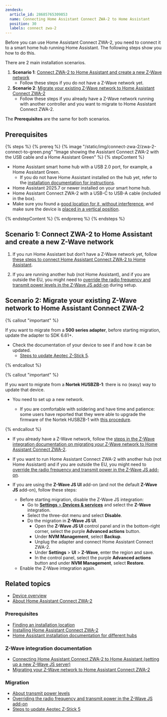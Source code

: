 ```yaml
---
zendesk:
  article_id: 28685765309853
  name: Connecting Home Assistant Connect ZWA-2 to Home Assistant
  position: 30
  labels: connect zwa-2
---
```


Before you can use Home Assistant Connect ZWA-2, you need to connect it to a smart home hub running Home Assistant. The following steps show you how to do this.

There are 2 main installation scenarios.

1. **Scenario 1**: [Connect ZWA-2 to Home Assistant and create a new Z-Wave network](#im-new-to-z-wave-connect-zwa-2-to-home-assistant)
   - Follow these steps if you do not have a Z-Wave network yet.
2. **Scenario 2**: [Migrate your existing Z-Wave network to Home Assistant Connect ZWA-2](#migrate-your-existing-z-wave-network-to-home-assistant-connect-zwa-2)
   - Follow these steps if you already have a Z-Wave network running with another controller and you want to migrate to Home Assistant Connect ZWA-2.

The **Prerequisites** are the same for both scenarios.

## Prerequisites

{% steps %}
{% prereq %}
{% image "/static/img/connect-zwa-2/zwa-2-connect-to-green.png" "Image showing the Assistant Connect&nbsp;ZWA-2 with the USB cable and a Home Assistant Green" %}
{% stepContent %}

- Home Assistant smart home hub with a USB 2.0 port, for example, a Home Assistant Green.
  - If you do not have Home Assistant installed on the hub yet, refer to the [installation documentation for instructions](https://www.home-assistant.io/installation/).
- Home Assistant 2025.7 or newer installed on your smart home hub.
- Home Assistant Connect ZWA-2 with a USB-C to USB-A cable (included in the box).
- Make sure you found a [good location for it, without interference](/hc/en-us/articles/28670284336925), and make sure the device is [placed in a vertical position](/hc/en-us/articles/28685750450205).

{% endstepContent %}
{% endprereq %}
{% endsteps %}

## Scenario 1: Connect ZWA-2 to Home Assistant and create a new Z-Wave network

1. If you run Home Assistant but don’t have a Z-Wave network yet, follow [these steps to connect Home Assistant Connect ZWA-2 to Home Assistant](https://www.home-assistant.io/integrations/zwave_js/#setting-up-a-z-wave-js-server).

2. If you are running another hub (not Home Assistant), and if you are outside the EU, you might need to [override the radio frequency and transmit power levels in the Z-Wave JS add-on](/hc/en-us/articles/29059418289821) during setup.

## Scenario 2: Migrate your existing Z-Wave network to Home Assistant Connect ZWA-2

{% callout "important" %}

If you want to migrate from a **500 series adapter**, before starting migration, update the adapter to SDK 6.61+.

- Check the documentation of your device to see if and how it can be updated.
  - [Steps to update Aeotec Z-Stick 5](https://aeotec.freshdesk.com/support/solutions/articles/6000252294-z-stick-gen5-v1-02-firmware-update).

{% endcallout %}

{% callout "important" %}

If you want to migrate from a **Nortek HUSBZB-1**: there is no (easy) way to update that device.

- You need to set up a new network.

  - If you are comfortable with soldering and have time and patience: some users have reported that they were able to upgrade the firmware of the Nortek HUSBZB-1 with [this procedure](https://community.hubitat.com/t/guide-nortek-husbzb-1-nvm-backup-restore-and-updating-z-wave-firmware/48012).

{% endcallout %}

- If you already have a Z-Wave network, follow the [steps in the Z-Wave integration documentation on migrating your Z-Wave network to Home Assistant Connect ZWA-2](https://www.home-assistant.io/integrations/zwave_js/#migrating-a-z-wave-network-to-a-new-adapter).

- If you want to run Home Assistant Connect ZWA-2 with another hub (not Home Assistant) and if you are outside the EU, you might need to [override the radio frequency and transmit power in the Z-Wave JS add-on](/hc/en-us/articles/29059418289821).

- If you are using the **Z-Wave JS UI** add-on (and not the default **Z-Wave JS** add-on), follow these steps:
  - Before starting migration, disable the Z-Wave JS integration:
    - Go to [**Settings** > **Devices & services**](https://my.home-assistant.io/redirect/integrations/) and select the **Z-Wave** integration.
    - Select the three-dot menu and select **Disable**.
    - Do the migration in **Z-Wave JS UI**.
      - Open the **Z-Wave JS UI** control panel and in the bottom-right corner, select the purple **Advanced actions** button.
      - Under **NVM Management**, select **Backup**.
      - Unplug the adapter and connect Home Assistant Connect ZWA-2.
      - Under **Settings** > **UI** > **Z-Wave**, enter the region and save.
      - In the control panel, select the purple **Advanced actions** button and under **NVM Management**, select **Restore**.
  - Enable the Z-Wave integration again.

## Related topics

- [Device overview](/hc/en-us/articles/28670192316189)
- [About Home Assistant Connect ZWA-2](/hc/en-us/articles/29190222644509)

### Prerequisites

- [Finding an installation location](/hc/en-us/articles/28670284336925)
- [Installing Home Assistant Connect ZWA-2](/hc/en-us/articles/28685750450205)
- [Home Assistant installation documentation for different hubs](https://www.home-assistant.io/installation/)

### Z-Wave integration documentation

- [Connecting Home Assistant Connect ZWA-2 to Home Assistant (setting up a new Z-Wave JS server)](https://www.home-assistant.io/integrations/zwave_js/#setting-up-a-z-wave-js-server)
- [Migrating your Z-Wave network to Home Assistant Connect ZWA-2](https://www.home-assistant.io/integrations/zwave_js/#migrating-a-z-wave-network-to-a-new-adapter)

### Migration

- [About transmit power levels](/hc/en-us/articles/29081378073501)
- [Overriding the radio frequency and transmit power in the Z-Wave JS add-on](/hc/en-us/articles/29059418289821)
- [Steps to update Aeotec Z-Stick 5](https://aeotec.freshdesk.com/support/solutions/articles/6000252294-z-stick-gen5-v1-02-firmware-update)